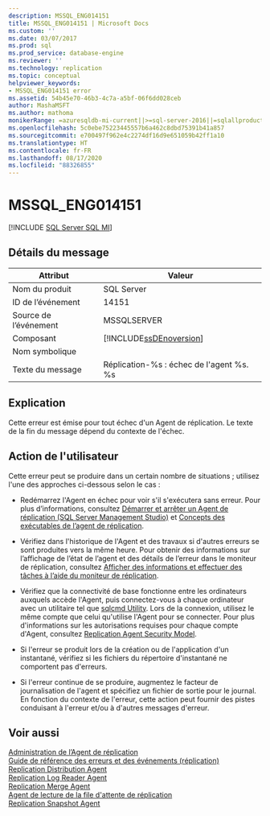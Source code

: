 ```yaml
---
description: MSSQL_ENG014151
title: MSSQL_ENG014151 | Microsoft Docs
ms.custom: ''
ms.date: 03/07/2017
ms.prod: sql
ms.prod_service: database-engine
ms.reviewer: ''
ms.technology: replication
ms.topic: conceptual
helpviewer_keywords:
- MSSQL_ENG014151 error
ms.assetid: 54b45e70-46b3-4c7a-a5bf-06f6dd028ceb
author: MashaMSFT
ms.author: mathoma
monikerRange: =azuresqldb-mi-current||>=sql-server-2016||=sqlallproducts-allversions
ms.openlocfilehash: 5c0ebe75223445557b6a462c8dbd75391b41a857
ms.sourcegitcommit: e700497f962e4c2274df16d9e651059b42ff1a10
ms.translationtype: HT
ms.contentlocale: fr-FR
ms.lasthandoff: 08/17/2020
ms.locfileid: "88326855"
---
```

# <a name="mssql_eng014151"></a>MSSQL_ENG014151
[!INCLUDE [SQL Server SQL MI](../../includes/applies-to-version/sql-asdbmi.md)]
    
## <a name="message-details"></a>Détails du message  
  
|Attribut|Valeur|  
|-|-|  
|Nom du produit|SQL Server|  
|ID de l’événement|14151|  
|Source de l’événement|MSSQLSERVER|  
|Composant|[!INCLUDE[ssDEnoversion](../../includes/ssdenoversion-md.md)]|  
|Nom symbolique||  
|Texte du message|Réplication-%s : échec de l'agent %s. %s|  
  
## <a name="explanation"></a>Explication  
 Cette erreur est émise pour tout échec d'un Agent de réplication. Le texte de la fin du message dépend du contexte de l'échec.  
  
## <a name="user-action"></a>Action de l'utilisateur  
 Cette erreur peut se produire dans un certain nombre de situations ; utilisez l'une des approches ci-dessous selon le cas :  
  
-   Redémarrez l'Agent en échec pour voir s'il s'exécutera sans erreur. Pour plus d’informations, consultez [Démarrer et arrêter un Agent de réplication &#40;SQL Server Management Studio&#41;](../../relational-databases/replication/agents/start-and-stop-a-replication-agent-sql-server-management-studio.md) et [Concepts des exécutables de l’agent de réplication](../../relational-databases/replication/concepts/replication-agent-executables-concepts.md).  
  
-   Vérifiez dans l'historique de l'Agent et des travaux si d'autres erreurs se sont produites vers la même heure. Pour obtenir des informations sur l’affichage de l’état de l’agent et des détails de l’erreur dans le moniteur de réplication, consultez [Afficher des informations et effectuer des tâches à l’aide du moniteur de réplication](../../relational-databases/replication/monitor/view-information-and-perform-tasks-replication-monitor.md).  
  
-   Vérifiez que la connectivité de base fonctionne entre les ordinateurs auxquels accède l'Agent, puis connectez-vous à chaque ordinateur avec un utilitaire tel que [sqlcmd Utility](../../tools/sqlcmd-utility.md). Lors de la connexion, utilisez le même compte que celui qu'utilise l'Agent pour se connecter. Pour plus d'informations sur les autorisations requises pour chaque compte d'Agent, consultez [Replication Agent Security Model](../../relational-databases/replication/security/replication-agent-security-model.md).  
  
-   Si l'erreur se produit lors de la création ou de l'application d'un instantané, vérifiez si les fichiers du répertoire d'instantané ne comportent pas d'erreurs. 
  
-   Si l'erreur continue de se produire, augmentez le facteur de journalisation de l'agent et spécifiez un fichier de sortie pour le journal. En fonction du contexte de l'erreur, cette action peut fournir des pistes conduisant à l'erreur et/ou à d'autres messages d'erreur.  
  
## <a name="see-also"></a>Voir aussi  
 [Administration de l’Agent de réplication](../../relational-databases/replication/agents/replication-agent-administration.md)   
 [Guide de référence des erreurs et des événements &#40;réplication&#41;](../../relational-databases/replication/errors-and-events-reference-replication.md)   
 [Replication Distribution Agent](../../relational-databases/replication/agents/replication-distribution-agent.md)   
 [Replication Log Reader Agent](../../relational-databases/replication/agents/replication-log-reader-agent.md)   
 [Replication Merge Agent](../../relational-databases/replication/agents/replication-merge-agent.md)   
 [Agent de lecture de la file d'attente de réplication](../../relational-databases/replication/agents/replication-queue-reader-agent.md)   
 [Replication Snapshot Agent](../../relational-databases/replication/agents/replication-snapshot-agent.md)  
  
  
